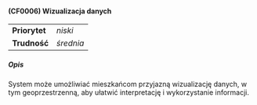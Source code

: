 #### (CF0006) Wizualizacja danych

|               |           |
|---------------|-----------|
| **Priorytet** | _niski_   |
| **Trudność**  | _średnia_ |

##### Opis

System może umożliwiać mieszkańcom przyjazną wizualizację danych, w tym geoprzestrzenną, aby ułatwić interpretację i wykorzystanie informacji.
